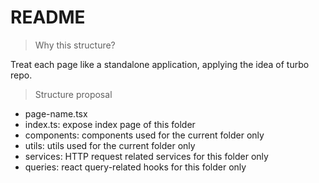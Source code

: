 # README

> Why this structure?

Treat each page like a standalone application, applying the idea of turbo repo.

> Structure proposal

- page-name.tsx
- index.ts: expose index page of this folder
- components: components used for the current folder only
- utils: utils used for the current folder only
- services: HTTP request related services for this folder only
- queries: react query-related hooks for this folder only
